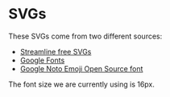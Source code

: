 # SVGs

These SVGs come from two different sources:

- [Streamline free SVGs](https://www.streamlinehq.com/icons/)
- [Google Fonts](https://fonts.google.com/icons)
- [Google Noto Emoji Open Source font](https://github.com/googlefonts/noto-emoji)

The font size we are currently using is 16px.
